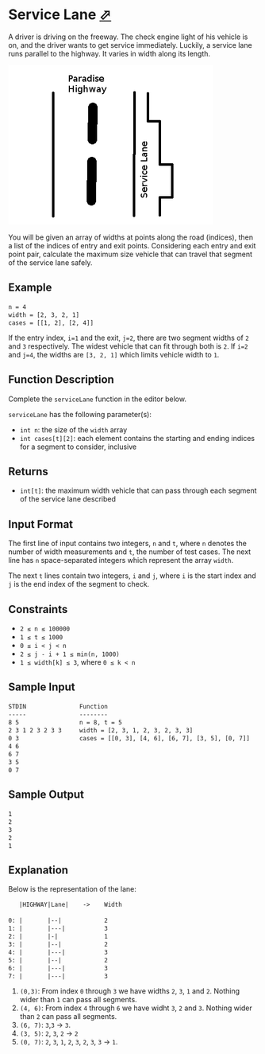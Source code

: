 # Service Lane [⬀](https://www.hackerrank.com/challenges/service-lane)

A driver is driving on the freeway. The check engine
light of his vehicle is on, and the driver wants to
get service immediately. Luckily, a service lane runs
parallel to the highway. It varies in width along its
length.

![alt text](image.png)

You will be given an array of widths at points along
the road (indices), then a list of the indices of
entry and exit points. Considering each entry and exit
point pair, calculate the maximum size vehicle that
can travel that segment of the service lane safely.

## Example
```
n = 4
width = [2, 3, 2, 1]
cases = [[1, 2], [2, 4]]
```

If the entry index, `i=1` and the exit, `j=2`, there
 are two segment widths of `2` and `3` respectively. The widest vehicle that can fit through both is `2`. If `i=2` and `j=4`, the widths are `[3, 2, 1]` which limits vehicle width to `1`.

## Function Description

Complete the `serviceLane` function in the editor below.

`serviceLane` has the following parameter(s):
- `int n`: the size of the `width` array
- `int cases[t][2]`: each element contains the starting and ending indices for a segment to consider, inclusive

## Returns

- `int[t]`: the maximum width vehicle that can pass through each segment of the service lane described

## Input Format

The first line of input contains two integers, `n` and
`t`, where `n` denotes the number of width
measurements and `t`, the number of test cases. The
next line has `n` space-separated integers which represent the array `width`.

The next `t` lines contain two integers, `i` and `j`,
where `i` is the start index and `j` is the end index of the segment to check.

## Constraints
- `2 ≤ n ≤ 100000`
- `1 ≤ t ≤ 1000`
- `0 ≤ i < j < n`
- `2 ≤ j - i + 1 ≤ min(n, 1000)`
- `1 ≤ width[k] ≤ 3`, where `0 ≤ k < n`


## Sample Input
```
STDIN               Function
-----               --------
8 5                 n = 8, t = 5
2 3 1 2 3 2 3 3     width = [2, 3, 1, 2, 3, 2, 3, 3]
0 3                 cases = [[0, 3], [4, 6], [6, 7], [3, 5], [0, 7]]
4 6
6 7
3 5
0 7
```

## Sample Output
```
1
2
3
2
1
```

## Explanation

Below is the representation of the lane:
```
   |HIGHWAY|Lane|    ->    Width

0: |       |--|            2
1: |       |---|           3
2: |       |-|             1
3: |       |--|            2
4: |       |---|           3
5: |       |--|            2
6: |       |---|           3
7: |       |---|           3
```

1. `(0,3)`: From index `0` through `3` we have widths 
`2`, `3`, `1` and `2`. Nothing wider than `1` can pass all segments.
2. `(4, 6)`: From index `4` through `6` we have widht
`3`, `2`  and `3`. Nothing wider than `2` can pass all segments.
3. `(6, 7)`: `3`,`3` → `3`.
4. `(3, 5)`: `2`, `3`, `2` → `2`
5. `(0, 7)`: `2`, `3`, `1`, `2`, `3`, `2`, `3`, `3` → `1`.
